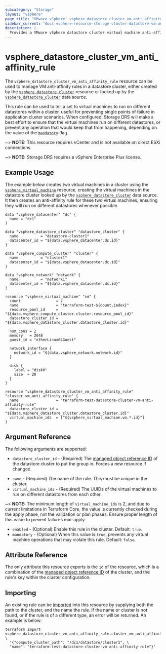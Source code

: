 ```yaml
---
subcategory: "Storage"
layout: "vsphere"
page_title: "VMware vSphere: vsphere_datastore_cluster_vm_anti_affinity_rule"
sidebar_current: "docs-vsphere-resource-storage-cluster-datastore-vm-anti-affinity-rule"
description: |-
  Provides a VMware vSphere datastore cluster virtual machine anti-affinity rule. This can be used to manage rules to tell virtual machines to run on separate datastores.
---
```


# vsphere\_datastore\_cluster\_vm\_anti\_affinity\_rule

The `vsphere_datastore_cluster_vm_anti_affinity_rule` resource can be used to
manage VM anti-affinity rules in a datastore cluster, either created by the
[`vsphere_datastore_cluster`][tf-vsphere-datastore-cluster-resource] resource or looked up
by the [`vsphere_datastore_cluster`][tf-vsphere-datastore-cluster-data-source] data source.

[tf-vsphere-datastore-cluster-resource]: /docs/providers/vsphere/r/datastore_cluster.html
[tf-vsphere-datastore-cluster-data-source]: /docs/providers/vsphere/d/datastore_cluster.html

This rule can be used to tell a set to virtual machines to run on different
datastores within a cluster, useful for preventing single points of failure in
application cluster scenarios. When configured, Storage DRS will make a best effort to
ensure that the virtual machines run on different datastores, or prevent any
operation that would keep that from happening, depending on the value of the
[`mandatory`](#mandatory) flag.

~> **NOTE:** This resource requires vCenter and is not available on direct ESXi
connections.

~> **NOTE:** Storage DRS requires a vSphere Enterprise Plus license.

## Example Usage

The example below creates two virtual machines in a cluster using the
[`vsphere_virtual_machine`][tf-vsphere-vm-resource] resource, creating the
virtual machines in the datastore cluster looked up by the
[`vsphere_datastore_cluster`][tf-vsphere-datastore-cluster-data-source] data
source. It then creates an anti-affinity rule for these two virtual machines,
ensuring they will run on different datastores whenever possible.

[tf-vsphere-vm-resource]: /docs/providers/vsphere/r/virtual_machine.html

```hcl
data "vsphere_datacenter" "dc" {
  name = "dc1"
}

data "vsphere_datastore_cluster" "datastore_cluster" {
  name          = "datastore-cluster1"
  datacenter_id = "${data.vsphere_datacenter.dc.id}"
}

data "vsphere_compute_cluster" "cluster" {
  name          = "cluster1"
  datacenter_id = "${data.vsphere_datacenter.dc.id}"
}

data "vsphere_network" "network" {
  name          = "network1"
  datacenter_id = "${data.vsphere_datacenter.dc.id}"
}

resource "vsphere_virtual_machine" "vm" {
  count                = 2
  name                 = "terraform-test-${count.index}"
  resource_pool_id     = "${data.vsphere_compute_cluster.cluster.resource_pool_id}"
  datastore_cluster_id = "${data.vsphere_datastore_cluster.datastore_cluster.id}"

  num_cpus = 2
  memory   = 2048
  guest_id = "otherLinux64Guest"

  network_interface {
    network_id = "${data.vsphere_network.network.id}"
  }

  disk {
    label = "disk0"
    size  = 20
  }
}

resource "vsphere_datastore_cluster_vm_anti_affinity_rule" "cluster_vm_anti_affinity_rule" {
  name                 = "terraform-test-datastore-cluster-vm-anti-affinity-rule"
  datastore_cluster_id = "${data.vsphere_datastore_cluster.datastore_cluster.id}"
  virtual_machine_ids  = ["${vsphere_virtual_machine.vm.*.id}"]
}
```

## Argument Reference

The following arguments are supported:

* `datastore_cluster_id` - (Required) The [managed object reference
  ID][docs-about-morefs] of the datastore cluster to put the group in.  Forces
  a new resource if changed.

[docs-about-morefs]: /docs/providers/vsphere/index.html#use-of-managed-object-references-by-the-vsphere-provider

* `name` - (Required) The name of the rule. This must be unique in the cluster.
* `virtual_machine_ids` - (Required) The UUIDs of the virtual machines to run
  on different datastores from each other.

~> **NOTE:** The minimum length of `virtual_machine_ids` is 2, and due to
current limitations in Terraform Core, the value is currently checked during
the apply phase, not the validation or plan phases. Ensure proper length of
this value to prevent failures mid-apply.

* `enabled` - (Optional) Enable this rule in the cluster. Default: `true`.
* `mandatory` - (Optional) When this value is `true`, prevents any virtual
  machine operations that may violate this rule. Default: `false`.

## Attribute Reference

The only attribute this resource exports is the `id` of the resource, which is
a combination of the [managed object reference ID][docs-about-morefs] of the
cluster, and the rule's key within the cluster configuration.

## Importing

An existing rule can be [imported][docs-import] into this resource by supplying
both the path to the cluster, and the name the rule. If the name or cluster is
not found, or if the rule is of a different type, an error will be returned. An
example is below:

[docs-import]: https://www.terraform.io/docs/import/index.html
```
terraform import vsphere_datastore_cluster_vm_anti_affinity_rule.cluster_vm_anti_affinity_rule \
  '{"compute_cluster_path": "/dc1/datastore/cluster1", \
  "name": "terraform-test-datastore-cluster-vm-anti-affinity-rule"}'
```

